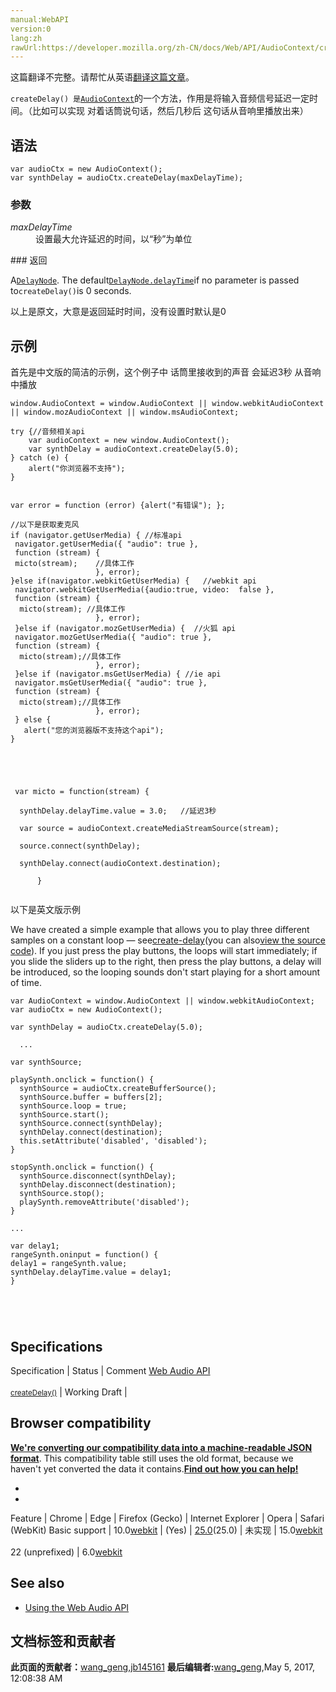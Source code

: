 ```yaml
---
manual:WebAPI
version:0
lang:zh
rawUrl:https://developer.mozilla.org/zh-CN/docs/Web/API/AudioContext/createDelay
---
```




这篇翻译不完整。请帮忙从英语[翻译这篇文章](%22929 "")。






`createDelay() 是`[`AudioContext`](%2544 "AudioContext接口表示由音频模块连接而成的音频处理图，每个模块对应一个AudioNode。AudioContext可以控制它所包含的节点的创建，以及音频处理、解码操作的执行。做任何事情之前都要先创建AudioContext对象，因为一切都发生在这个环境之中。")的一个方法，作用是将输入音频信号延迟一定时间。（比如可以实现 对着话筒说句话，然后几秒后 这句话从音响里播放出来）







## 语法<a name="语法"></a>

```
var audioCtx = new AudioContext();
var synthDelay = audioCtx.createDelay(maxDelayTime);
```

### 参数<a name="参数"></a>
<dl><dt id=''><em>maxDelayTime</em></dt><dd>设置最大允许延迟的时间，以“秒”为单位</dd></dl>
### 返回<a name="返回"></a>


A[`DelayNode`](%2661 "此页面仍未被本地化, 期待您的翻译!"). The default[`DelayNode.delayTime`](%22930 "此页面仍未被本地化, 期待您的翻译!")if no parameter is passed to`createDelay()`is 0 seconds.



以上是原文，大意是返回延时时间，没有设置时默认是0






## 示例<a name="示例"></a>


首先是中文版的简洁的示例，这个例子中 话筒里接收到的声音 会延迟3秒 从音响中播放


```
window.AudioContext = window.AudioContext || window.webkitAudioContext || window.mozAudioContext || window.msAudioContext;

try {//音频相关api
    var audioContext = new window.AudioContext(); 
    var synthDelay = audioContext.createDelay(5.0);
} catch (e) { 
    alert("你浏览器不支持");
}
 

var error = function (error) {alert("有错误"); }; 

//以下是获取麦克风
if (navigator.getUserMedia) { //标准api
 navigator.getUserMedia({ "audio": true },
 function (stream) { 
 micto(stream);    //具体工作 
                   }, error); 
}else if(navigator.webkitGetUserMedia) {   //webkit api
 navigator.webkitGetUserMedia({audio:true, video:  false },
 function (stream) {
  micto(stream); //具体工作 
                   }, error); 
 }else if (navigator.mozGetUserMedia) {  //火狐 api
 navigator.mozGetUserMedia({ "audio": true },
 function (stream) {   
  micto(stream);//具体工作 
                   }, error); 
 }else if (navigator.msGetUserMedia) { //ie api
 navigator.msGetUserMedia({ "audio": true },
 function (stream) { 
  micto(stream);//具体工作 
                   }, error); 
 } else { 
   alert("您的浏览器版不支持这个api"); 
}



                     
                         
 var micto = function(stream) {
       
  synthDelay.delayTime.value = 3.0;   //延迟3秒
  
  var source = audioContext.createMediaStreamSource(stream);
 
  source.connect(synthDelay);
 
  synthDelay.connect(audioContext.destination);
 
      } 
 
```






以下是英文版示例



We have created a simple example that allows you to play three different samples on a constant loop — see[create-delay](%6971 "")(you can also[view the source code](%6972 "")). If you just press the play buttons, the loops will start immediately; if you slide the sliders up to the right, then press the play buttons, a delay will be introduced, so the looping sounds don&#39;t start playing for a short amount of time.


```
var AudioContext = window.AudioContext || window.webkitAudioContext;
var audioCtx = new AudioContext();

var synthDelay = audioCtx.createDelay(5.0);

  ...

var synthSource;

playSynth.onclick = function() {
  synthSource = audioCtx.createBufferSource();
  synthSource.buffer = buffers[2];
  synthSource.loop = true;
  synthSource.start();
  synthSource.connect(synthDelay);
  synthDelay.connect(destination);
  this.setAttribute('disabled', 'disabled');
}

stopSynth.onclick = function() {
  synthSource.disconnect(synthDelay);
  synthDelay.disconnect(destination);
  synthSource.stop();
  playSynth.removeAttribute('disabled');
}

...

var delay1;
rangeSynth.oninput = function() {
delay1 = rangeSynth.value;
synthDelay.delayTime.value = delay1;
} 
 
 
 
 

```

## Specifications<a name="Specifications"></a>
Specification | Status | Comment 
[Web Audio API<br></br><small>createDelay()</small>](%22931 "") | Working Draft |  


## Browser compatibility<a name="Browser_compatibility"></a>


**[We&#39;re converting our compatibility data into a machine-readable JSON format](%3344 "")**. This compatibility table still uses the old format, because we haven&#39;t yet converted the data it contains.**[Find out how you can help!](%3392 "")**


* 
* 
Feature | Chrome | Edge | Firefox (Gecko) | Internet Explorer | Opera | Safari (WebKit) 
Basic support | 10.0[webkit](%3568 "The name of this feature is prefixed with 'webkit' as this browser considers it experimental") | (Yes) | [25.0](%3679 "Released on 2013-10-29.")(25.0) | 未实现 | 15.0[webkit](%3568 "The name of this feature is prefixed with 'webkit' as this browser considers it experimental")<br></br>22 (unprefixed) | 6.0[webkit](%3568 "The name of this feature is prefixed with 'webkit' as this browser considers it experimental") 





## See also<a name="See_also"></a>

* [Using the Web Audio API](%3811 "")



## 文档标签和贡献者
**此页面的贡献者：**[wang_geng](%22932 ""),[jb145161](%22933 "")
**最后编辑者:**[wang_geng](%22932 ""),<time>May 5, 2017, 12:08:38 AM</time>


